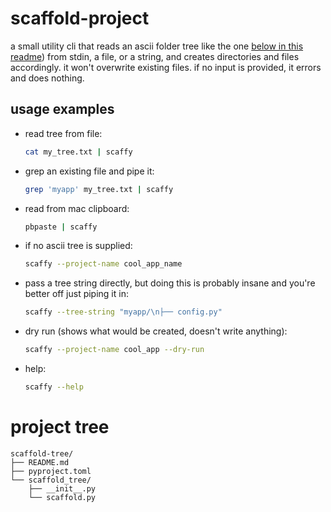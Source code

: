 # scaffold-project

a small utility cli that reads an ascii folder tree like the one [below in this readme](#project-tree)) from stdin, a file, or a string, and creates directories and files accordingly. it won't overwrite existing files. if no input is provided, it errors and does nothing.

## usage examples

- read tree from file:
  ```bash
  cat my_tree.txt | scaffy
  ```

- grep an existing file and pipe it:
  ```bash
  grep 'myapp' my_tree.txt | scaffy
  ```

- read from mac clipboard:
  ```bash
  pbpaste | scaffy
  ```

- if no ascii tree is supplied:
  ```bash
  scaffy --project-name cool_app_name
  ```

- pass a tree string directly, but doing this is probably insane and you're better off just piping it in:
  ```bash
  scaffy --tree-string "myapp/\n├── config.py"
  ```

- dry run (shows what would be created, doesn't write anything):
  ```bash
  scaffy --project-name cool_app --dry-run
  ```

- help:
  ```bash
  scaffy --help
  ```

# project tree
```
scaffold-tree/
├── README.md
├── pyproject.toml
└── scaffold_tree/
    ├── __init__.py
    └── scaffold.py
```